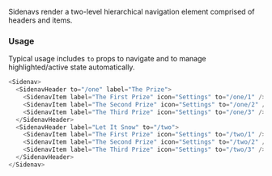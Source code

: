 Sidenavs render a two-level hierarchical navigation element comprised of headers and items.

### Usage

Typical usage includes `to` props to navigate and to manage highlighted/active state automatically.

```js
<Sidenav>
  <SidenavHeader to="/one" label="The Prize">
    <SidenavItem label="The First Prize" icon="Settings" to="/one/1" />
    <SidenavItem label="The Second Prize" icon="Settings" to="/one/2" />
    <SidenavItem label="The Third Prize" icon="Settings" to="/one/3" />
  </SidenavHeader>
  <SidenavHeader label="Let It Snow" to="/two">
    <SidenavItem label="The First Prize" icon="Settings" to="/two/1" />
    <SidenavItem label="The Second Prize" icon="Settings" to="/two/2" />
    <SidenavItem label="The Third Prize" icon="Settings" to="/two/3" />
  </SidenavHeader>
</Sidenav>
```
